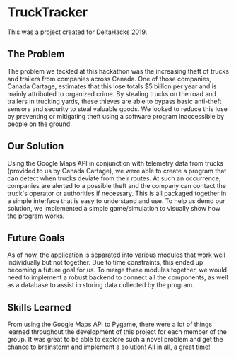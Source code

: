 # TruckTracker
This was a project created for DeltaHacks 2019. 

## The Problem
The problem we tackled at this hackathon was the increasing theft of trucks and trailers from companies across Canada. One of those companies, Canada Cartage, estimates that this lose totals $5 billion per year and is mainly attributed to organized crime. By stealing trucks on the road and trailers in trucking yards, these thieves are able to bypass basic anti-theft sensors and security to steal valuable goods. We looked to reduce this lose by preventing or mitigating theft using a software program inaccessible by people on the ground.

## Our Solution
Using the Google Maps API in conjunction with telemetry data from trucks (provided to us by Canada Cartage), we were able to create a program that can detect when trucks deviate from their routes. At such an occurrence, companies are alerted to a possible theft and the company can contact the truck's operator or authorities if necessary. This is all packaged together in a simple interface that is easy to understand and use. To help us demo our solution, we implemented a simple game/simulation to visually show how the program works.

## Future Goals
As of now, the application is separated into various modules that work well individually but not together. Due to time constraints, this ended up becoming a future goal for us. To merge these modules together, we would need to implement a robust backend to connect all the components, as well as a database to assist in storing data collected by the program.

## Skills Learned
From using the Google Maps API to Pygame, there were a lot of things learned throughout the development of this project for each member of the group. It was great to be able to explore such a novel problem and get the chance to brainstorm and implement a solution! All in all, a great time!

